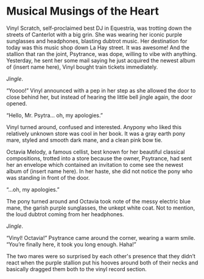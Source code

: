 # Musical Musings of the Heart

Vinyl Scratch, self-proclaimed best DJ in Equestria, was trotting down the streets of Canterlot with a big grin. She was wearing her iconic purple sunglasses and headphones, blasting dubtrot music. Her destination for today was this music shop down La Hay street. It was awesome! And the stallion that ran the joint, Psytrance, was dope, willing to vibe with anything. Yesterday, he sent her some mail saying he just acquired the newest album of (insert name here), Vinyl bought train tickets immediately.

_Jingle_.

“Yoooo!” Vinyl announced with a pep in her step as she allowed the door to close behind her, but instead of hearing the little bell jingle again, the door opened. 

“Hello, Mr. Psytra… oh, my apologies.”

Vinyl turned around, confused and interested. Anypony who liked this relatively unknown store was cool in her book. It was a gray earth pony mare, styled and smooth dark mane, and a clean pink bow tie. 

Octavia Melody, a famous cellist, best known for her beautiful classical compositions, trotted into a store because the owner, Psytrance, had sent her an envelope which contained an invitation to come see the newest album of (insert name here). In her haste, she did not notice the pony who was standing in front of the door.

“…oh, my apologies.”

The pony turned around and Octavia took note of the messy electric blue mane, the garish purple sunglasses, the unkept white coat. Not to mention, the loud dubtrot coming from her headphones. 

_Jingle_.

“Vinyl! Octavia!” Psytrance came around the corner, wearing a warm smile. “You’re finally here, it took you long enough. Haha!” 

The two mares were so surprised by each other's presence that they didn’t react when the purple stallion put his hooves around both of their necks and basically dragged them both to the vinyl record section.

